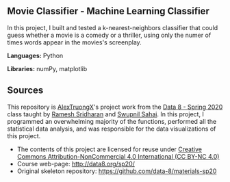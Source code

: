 ## Movie Classifier - Machine Learning Classifier
In this project, I built and tested a k-nearest-neighbors classifier that could guess whether a movie is a comedy or a thriller, using only the numer of times words appear in the movies's screenplay.

**Languages:** Python


**Libraries:** numPy, matplotlib

## Sources
This repository is [AlexTruongX](https://github.com/AlexTruong)'s project work from the [Data 8 - Spring 2020](https://github.com/data-8/materials-sp20) class taught by [Ramesh Sridharan](https://github.com/rameshvs) and [Swupnil Sahai](https://github.com/swupnil). In this project, I programmed an overwhelming majority of the functions, performed all the statistical data analysis, and was responsible for the data visualizations of this project. 

* The contents of this project are licensed for reuse under [Creative Commons Attribution-NonCommercial 4.0 International (CC BY-NC 4.0)](http://creativecommons.org/licenses/by-nc/4.0/)
* Course web-page: http://data8.org/sp20/
* Original skeleton repository: https://github.com/data-8/materials-sp20